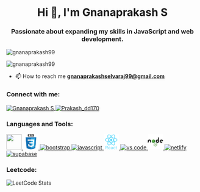 <h1 align="center">Hi 👋, I'm Gnanaprakash S</h1>
<h3 align="center">Passionate about expanding my skills in JavaScript and web development.</h3>

<p align="left"> <img src="https://komarev.com/ghpvc/?username=gnanaprakash99&label=Profile%20views&color=0e75b6&style=flat" alt="gnanaprakash99" /> </p>

<p align="left"> <img src="https://github-profile-trophy.vercel.app/?username=gnanaprakash99&theme=onedark" alt="gnanaprakash99" /> </p>


- 📫 How to reach me **gnanaprakashselvaraj99@gmail.com**

<h3 align="left">Connect with me:</h3>
<p align="left">
<a href="https://www.linkedin.com/in/gnanaprakash9191" target="blank">
  <img align="center" src="https://raw.githubusercontent.com/rahuldkjain/github-profile-readme-generator/master/src/images/icons/Social/linked-in-alt.svg" alt="Gnanaprakash S" height="30" width="40" />
</a>
<a href="https://www.instagram.com/ajayprakash_19/" target="blank">
  <img align="center" src="https://raw.githubusercontent.com/rahuldkjain/github-profile-readme-generator/master/src/images/icons/Social/instagram.svg" alt="Prakash_dd170" height="30" width="40" />
</a>
</p>

<h3 align="left">Languages and Tools:</h3>
<p align="left">
  <a href="https://www.w3schools.com/html/" target="_blank" rel="noreferrer">
    <img src="https://github.com/user-attachments/assets/94f308cf-5a27-463d-9f30-da3995f8ac32" height="40" width="40">  
  </a> 
  <a href="https://www.w3schools.com/css/" target="_blank" rel="noreferrer">
    <img src="https://raw.githubusercontent.com/github/explore/6c6508f34230f0ac0d49e847a326429eefbfc030/topics/css/css.png" height="40" width="40">
  </a> 
  <a href="https://www.w3schools.com/bootstrap/" target="_blank" rel="noreferrer">
    <img src="https://img.icons8.com/color/48/000000/bootstrap.png" alt="bootstrap" height="40" width="40">
  </a> 
  <a href="https://www.w3schools.com/js/" target="_blank" rel="noreferrer">
    <img src="https://img.icons8.com/color/48/000000/javascript.png" alt="javascript" height="40" width="40">
  </a> 
  <a href="https://www.w3schools.com/react/" target="_blank" rel="noreferrer">
    <img src="https://raw.githubusercontent.com/devicons/devicon/master/icons/react/react-original-wordmark.svg" alt="react" height="40" width="40">
  </a> 
  <a href="https://code.visualstudio.com/" target="_blank" rel="noreferrer">
    <img src="https://img.icons8.com/color/48/000000/visual-studio-code-2019.png" alt="vs code" height="40" width="40">
  </a> 
  <a href="https://www.w3schools.com/nodejs/" target="_blank" rel="noreferrer">
    <img src="https://raw.githubusercontent.com/devicons/devicon/master/icons/nodejs/nodejs-original-wordmark.svg" alt="nodejs"  height="40" width="40">
  </a> 
  <a href="https://www.netlify.com/" target="_blank" rel="noreferrer">
    <img src="https://img.shields.io/badge/Netlify-00C7B7?style=for-the-badge&logo=netlify&logoColor=white" alt="netlify"  height="40" >
  </a> 
  <a href="https://supabase.com/" target="_blank" rel="noreferrer">
    <img src="https://cdn.prod.website-files.com/655b60964be1a1b36c746790/655b60964be1a1b36c746d41_646dfce3b9c4849f6e401bff_supabase-logo-icon_1.png" alt="supabase"  height="40" width="40">
  </a>
</p>

<h3>Leetcode:</h3>

![LeetCode Stats](https://leetcard.jacoblin.cool/prakash1931?theme=radical&font=Roboto%20Serif&ext=contest)
